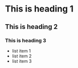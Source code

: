 # This is heading 1
## This is heading 2
### This is heading 3
* list item 1
* list item 2
* list item 3
